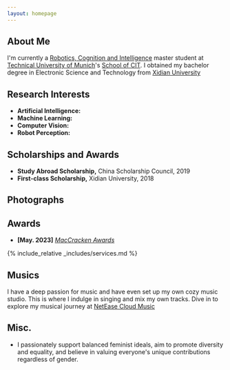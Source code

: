 ```yaml
---
layout: homepage
---
```


## About Me
I'm currently a <a href="https://www.tum.de/studium/studienangebot/detail/robotics-cognition-intelligence-master-of-science-msc" target="_blank"> Robotics, Cognition and Intelligence</a> master student at <a href="https://www.tum.de" target="_blank"> Technical University of Munich</a>'s <a href="https://www.cit.tum.de/cit/startseite/" target="_blank"> School of CIT</a>. I obtained my bachelor degree in Electronic Science and Technology from <a href="https://en.xidian.edu.cn" target="_blank"> Xidian University</a>



## Research Interests
- **Artificial Intelligence:** 
- **Machine Learning:** 
- **Computer Vision:** 
- **Robot Perception:** 



<!--{% include_relative _includes/publications.md %}

{% include_relative _includes/projects.md %}

{% include_relative _includes/talks.md %} -->



## Scholarships and Awards
- **Study Abroad Scholarship,** China Scholarship Council, 2019
- **First-class Scholarship,** Xidian University, 2018


## Photographs


## Awards
- **[May. 2023]** <a href="https://gsas.nyu.edu/admissions/financial-aid/graduate-school-fellowships-and-assistantships.html" target="_blank">*MacCracken Awards*</a> 


{% include_relative _includes/services.md %}

## Musics
I have a deep passion for music and have even set up my own cozy music studio. This is where I indulge in singing and mix my own tracks. Dive in to explore my musical journey at <a href="https://music.163.com/#/user/home?id=454367977" target="_blank"> NetEase Cloud Music</a>

## Misc.
<ul>
  <li>I passionately support balanced feminist ideals, aim to promote diversity and equality, and believe in valuing everyone's unique contributions regardless of gender.</li> 
</ul>
